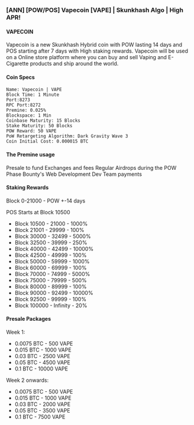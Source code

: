 ### [ANN] [POW/POS] Vapecoin [VAPE] | Skunkhash Algo | High APR! 


#### VAPECOIN
Vapecoin is a new Skunkhash Hybrid coin with POW lasting 14 days and POS starting after 7 days with High staking rewards.
Vapecoin will be used on a Online store platform where you can buy and sell Vaping and E-Cigarette products and ship around the world.

#### Coin Specs

    Name: Vapecoin | VAPE
    Block Time: 1 Minute
    Port:8273
    RPC Port:8272
    Premine: 0.025%
    Blockspace: 1 Min
    Coinbase Maturity: 15 Blocks
    Stake Maturity: 50 Blocks
    POW Reward: 50 VAPE
    PoW Retargeting Algorithm: Dark Gravity Wave 3
    Coin Initial Cost: 0.000015 BTC 

#### The Premine usage
Presale to fund Exchanges and fees
Regular Airdrops during the POW Phase
Bounty's
Web Development
Dev Team payments

#### Staking Rewards

Block 0-21000 - POW +-14 days

POS Starts at Block 10500

- Block 10500 - 21000 - 1000% 
- Block 21001 - 29999 - 100% 
- Block 30000 - 32499 - 5000% 
- Block 32500 - 39999 -  250% 
- Block 40000 - 42499 - 10000% 
- Block 42500 - 49999 - 100% 
- Block 50000 - 59999 - 1000% 
- Block 60000 - 69999 - 100% 
- Block 70000 - 74999 - 5000% 
- Block 75000 - 79999 - 500% 
- Block 80000 - 89999 - 100% 
- Block 90000 - 92499 - 10000% 
- Block 92500 - 99999 - 100% 
- Block 100000 - Infinity - 20% 


#### Presale Packages

Week 1:

- 0.0075 BTC - 500 VAPE
- 0.015 BTC - 1000 VAPE
- 0.03 BTC - 2500 VAPE
- 0.05 BTC - 4500 VAPE
- 0.1 BTC - 10000 VAPE

Week 2 onwards:

- 0.0075 BTC - 500 VAPE
- 0.015 BTC - 1000 VAPE
- 0.03 BTC - 2000 VAPE
- 0.05 BTC - 3500 VAPE
- 0.1 BTC - 7500 VAPE